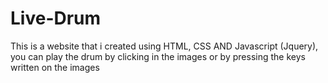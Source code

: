 # Live-Drum
This is a website that i created using HTML, CSS AND Javascript (Jquery), you can play the drum by clicking in the images or by pressing the keys written on the images 
